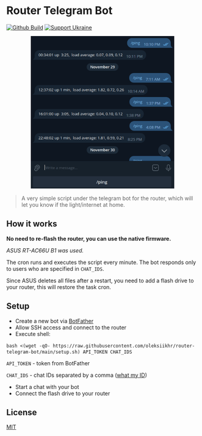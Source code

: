 # Router Telegram Bot

[![Github Build](https://github.com/oleksiikhr/router-telegram-bot/actions/workflows/build.yml/badge.svg)](https://github.com/oleksiikhr/router-telegram-bot/actions/workflows/build.yml)
[![Support Ukraine](https://img.shields.io/badge/Support-Ukraine-FFD500?style=flat&labelColor=005BBB)](https://savelife.in.ua/en/donate-en/)

<p align="center">
    <img src="https://raw.githubusercontent.com/oleksiikhr/router-telegram-bot/main/docs/image.png?raw=true" alt="Router Telegram Bot" height="400">
</p>

> A very simple script under the telegram bot for the router, which will let you know if the light/internet at home.

## How it works

**No need to re-flash the router, you can use the native firmware.**

*ASUS RT-AC66U B1 was used.*

The cron runs and executes the script every minute. The bot responds only to users who are specified in `CHAT_IDS`.

Since ASUS deletes all files after a restart, you need to add a flash drive to your router, this will restore the task cron.

## Setup

- Create a new bot via [BotFather](https://t.me/BotFather)
- Allow SSH access and connect to the router
- Execute shell:

```shell
bash <(wget -qO- https://raw.githubusercontent.com/oleksiikhr/router-telegram-bot/main/setup.sh) API_TOKEN CHAT_IDS
```

`API_TOKEN` - token from BotFather

`CHAT_IDS` - chat IDs separated by a comma ([what my ID](https://t.me/userinfobot))

- Start a chat with your bot
- Connect the flash drive to your router

## License

[MIT](https://opensource.org/licenses/MIT)
